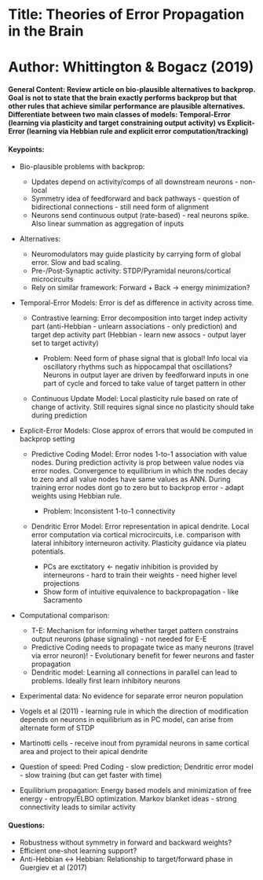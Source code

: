# Title: Theories of Error Propagation in the Brain

# Author: Whittington & Bogacz (2019)

#### General Content: Review article on bio-plausible alternatives to backprop. Goal is not to state that the brain exactly performs backprop but that other rules that achieve similar performance are plausible alternatives. Differentiate between two main classes of models: Temporal-Error (learning via plasticity and target constraining output activity) vs Explicit-Error (learning via Hebbian rule and explicit error computation/tracking)


#### Keypoints:

* Bio-plausible problems with backprop:
    * Updates depend on activity/comps of all downstream neurons - non-local
    * Symmetry idea of feedforward and back pathways - question of bidirectional connections - still need form of alignment
    * Neurons send continuous output (rate-based) - real neurons spike. Also linear summation as aggregation of inputs

* Alternatives:
    * Neuromodulators may guide plasticity by carrying form of global error. Slow and bad scaling.
    * Pre-/Post-Synaptic activity: STDP/Pyramidal neurons/cortical microcircuits
    * Rely on similar framework: Forward + Back -> energy minimization?

* Temporal-Error Models: Error is def as difference in activity across time.
    * Contrastive learning: Error decomposition into target indep activity part (anti-Hebbian - unlearn associations - only prediction) and target dep activity part (Hebbian - learn new assocs - output layer set to target activity)
        * Problem: Need form of phase signal that is global! Info local via oscillatory rhythms such as hippocampal that oscillations? Neurons in output layer are driven by feedforward inputs in one part of cycle and forced to take value of target pattern in other

    * Continuous Update Model: Local plasticity rule based on rate of change of activity. Still requires signal since no plasticity should take during prediction

* Explicit-Error Models: Close approx of errors that would be computed in backprop setting
    * Predictive Coding Model: Error nodes 1-to-1 association with value nodes. During prediction activity is prop between value nodes via error nodes. Convergence to equilibrium in which the nodes decay to zero and all value nodes have same values as ANN. During training error nodes dont go to zero but to backprop error - adapt weights using Hebbian rule.
        * Problem: Inconsistent 1-to-1 connectivity

    * Dendritic Error Model: Error representation in apical dendrite. Local error computation via cortical microcircuits, i.e. comparison with lateral inhibitory interneuron activity. Plasticity guidance via plateu potentials.
        * PCs are exctitatory <- negativ inhibition is provided by interneurons - hard to train their weights - need higher level projections
        * Show form of intuitive equivalence to backpropagation - like Sacramento

* Computational comparison:
    * T-E: Mechanism for informing whether target pattern constrains output neurons (phase signaling) - not needed for E-E
    * Predictive Coding needs to propagate twice as many neurons (travel via error neuron)! - Evolutionary benefit for fewer neurons and faster propagation
    * Dendritic model: Learning all connections in parallel can lead to problems. Ideally first learn inhibitory neurons

* Experimental data: No evidence for separate error neuron population

* Vogels et al (2011) - learning rule in which the direction of modification depends on neurons in equilibrium as in PC model, can arise from alternate form of STDP

* Martinotti cells - receive inout from pyramidal neurons in same cortical area and project to their apical dendrite

* Question of speed: Pred Coding - slow prediction; Dendritic error model - slow training (but can get faster with time)

* Equilibrium propagation: Energy based models and minimization of free energy - entropy/ELBO optimization. Markov blanket ideas - strong connectivity leads to similar activity

#### Questions:
* Robustness without symmetry in forward and backward weights?
* Efficient one-shot learning support?
* Anti-Hebbian <-> Hebbian: Relationship to target/forward phase in Guergiev et al (2017)
